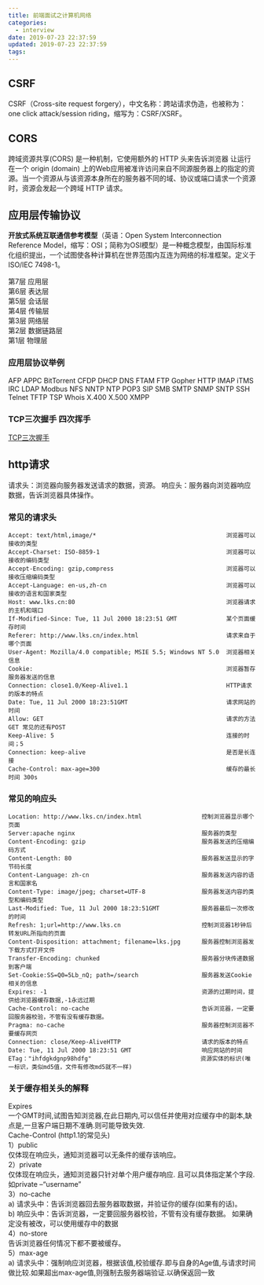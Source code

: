 ```yaml
---
title: 前端面试之计算机网络
categories:
  - interview
date: 2019-07-23 22:37:59
updated: 2019-07-23 22:37:59
tags:
---
```

## CSRF

CSRF（Cross-site request forgery），中文名称：跨站请求伪造，也被称为：one click attack/session riding，缩写为：CSRF/XSRF。

## CORS

跨域资源共享(CORS) 是一种机制，它使用额外的 HTTP 头来告诉浏览器  让运行在一个 origin (domain) 上的Web应用被准许访问来自不同源服务器上的指定的资源。当一个资源从与该资源本身所在的服务器不同的域、协议或端口请求一个资源时，资源会发起一个跨域 HTTP 请求。

## 应用层传输协议

**开放式系统互联通信参考模型**（英语：Open System Interconnection Reference Model，缩写：OSI；简称为OSI模型）是一种概念模型，由国际标准化组织提出，一个试图使各种计算机在世界范围内互连为网络的标准框架。定义于ISO/IEC 7498-1。

第7层 应用层  
第6层 表达层  
第5层 会话层  
第4层 传输层  
第3层 网络层  
第2层 数据链路层  
第1层 物理层  

### 应用层协议举例

AFP
APPC
BitTorrent
CFDP
DHCP
DNS
FTAM
FTP
Gopher
HTTP
IMAP
iTMS
IRC
LDAP
Modbus
NFS
NNTP
NTP
POP3
SIP
SMB
SMTP
SNMP
SNTP
SSH
Telnet
TFTP
TSP
Whois
X.400
X.500
XMPP

### TCP三次握手 四次挥手

[TCP三次握手](https://hit-alibaba.github.io/interview/basic/network/TCP.html)

## http请求

请求头：浏览器向服务器发送请求的数据，资源。
响应头：服务器向浏览器响应数据，告诉浏览器具体操作。

### 常见的请求头

```text
Accept: text/html,image/*                                     浏览器可以接收的类型  
Accept-Charset: ISO-8859-1                                    浏览器可以接收的编码类型  
Accept-Encoding: gzip,compress                                浏览器可以接收压缩编码类型  
Accept-Language: en-us,zh-cn                                  浏览器可以接收的语言和国家类型  
Host: www.lks.cn:80                                           浏览器请求的主机和端口  
If-Modified-Since: Tue, 11 Jul 2000 18:23:51 GMT              某个页面缓存时间  
Referer: http://www.lks.cn/index.html                         请求来自于哪个页面  
User-Agent: Mozilla/4.0 compatible; MSIE 5.5; Windows NT 5.0  浏览器相关信息  
Cookie:                                                       浏览器暂存服务器发送的信息  
Connection: close1.0/Keep-Alive1.1                            HTTP请求的版本的特点  
Date: Tue, 11 Jul 2000 18:23:51GMT                            请求网站的时间  
Allow: GET                                                    请求的方法 GET 常见的还有POST  
Keep-Alive: 5                                                 连接的时间；5  
Connection: keep-alive                                        是否是长连接  
Cache-Control: max-age=300                                    缓存的最长时间 300s  
```

### 常见的响应头

```text
Location: http://www.lks.cn/index.html                 控制浏览器显示哪个页面  
Server:apache nginx                                    服务器的类型  
Content-Encoding: gzip                                 服务器发送的压缩编码方式  
Content-Length: 80                                     服务器发送显示的字节码长度  
Content-Language: zh-cn                                服务器发送内容的语言和国家名  
Content-Type: image/jpeg; charset=UTF-8                服务器发送内容的类型和编码类型  
Last-Modified: Tue, 11 Jul 2000 18:23:51GMT            服务器最后一次修改的时间  
Refresh: 1;url=http://www.lks.cn                       控制浏览器1秒钟后转发URL所指向的页面  
Content-Disposition: attachment; filename=lks.jpg      服务器控制浏览器发下载方式打开文件  
Transfer-Encoding: chunked                             服务器分块传递数据到客户端  
Set-Cookie:SS=Q0=5Lb_nQ; path=/search                  服务器发送Cookie相关的信息  
Expires: -1                                            资源的过期时间，提供给浏览器缓存数据,-1永远过期  
Cache-Control: no-cache                                告诉浏览器，一定要回服务器校验，不管有没有缓存数据。  
Pragma: no-cache                                       服务器控制浏览器不要缓存网页  
Connection: close/Keep-AliveHTTP                       请求的版本的特点  
Date: Tue, 11 Jul 2000 18:23:51 GMT                    响应网站的时间  
ETag："ihfdgkdgnp98hdfg"                               资源实体的标识(唯一标识，类似md5值，文件有修改md5就不一样)  
```

### 关于缓存相关头的解释

 Expires  
            一个GMT时间,试图告知浏览器,在此日期内,可以信任并使用对应缓存中的副本,缺点是,一旦客户端日期不准确.则可能导致失效.  
 Cache-Control (http1.1的常见头)  
       1）public  
         仅体现在响应头，通知浏览器可以无条件的缓存该响应。  
      2）private  
         仅体现在响应头，通知浏览器只针对单个用户缓存响应. 且可以具体指定某个字段.如private –“username”  
      3）no-cache  
          a) 请求头中：告诉浏览器回去服务器取数据，并验证你的缓存(如果有的话)。  
          b) 响应头中：告诉浏览器，一定要回服务器校验，不管有没有缓存数据。 如果确定没有被改，可以使用缓存中的数据  
      4）no-store  
          告诉浏览器任何情况下都不要被缓存。  
      5）max-age  
          a) 请求头中：强制响应浏览器，根据该值,校验缓存.即与自身的Age值,与请求时间做比较.如果超出max-age值,则强制去服务器端验证.以确保返回一致  
